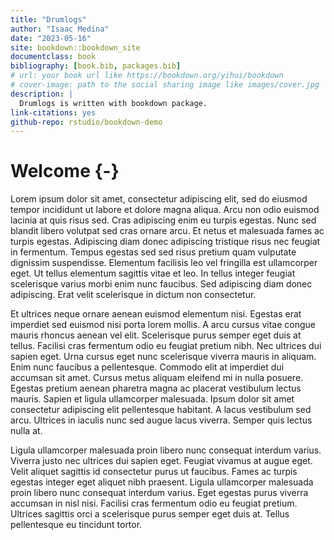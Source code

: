 ```yaml
--- 
title: "Drumlogs"
author: "Isaac Medina"
date: "2023-05-16"
site: bookdown::bookdown_site
documentclass: book
bibliography: [book.bib, packages.bib]
# url: your book url like https://bookdown.org/yihui/bookdown
# cover-image: path to the social sharing image like images/cover.jpg
description: |
  Drumlogs is written with bookdown package.
link-citations: yes
github-repo: rstudio/bookdown-demo
---
```


# Welcome {-}

Lorem ipsum dolor sit amet, consectetur adipiscing elit, sed do eiusmod tempor incididunt ut labore et dolore magna aliqua. Arcu non odio euismod lacinia at quis risus sed. Cras adipiscing enim eu turpis egestas. Nunc sed blandit libero volutpat sed cras ornare arcu. Et netus et malesuada fames ac turpis egestas. Adipiscing diam donec adipiscing tristique risus nec feugiat in fermentum. Tempus egestas sed sed risus pretium quam vulputate dignissim suspendisse. Elementum facilisis leo vel fringilla est ullamcorper eget. Ut tellus elementum sagittis vitae et leo. In tellus integer feugiat scelerisque varius morbi enim nunc faucibus. Sed adipiscing diam donec adipiscing. Erat velit scelerisque in dictum non consectetur.

Et ultrices neque ornare aenean euismod elementum nisi. Egestas erat imperdiet sed euismod nisi porta lorem mollis. A arcu cursus vitae congue mauris rhoncus aenean vel elit. Scelerisque purus semper eget duis at tellus. Facilisi cras fermentum odio eu feugiat pretium nibh. Nec ultrices dui sapien eget. Urna cursus eget nunc scelerisque viverra mauris in aliquam. Enim nunc faucibus a pellentesque. Commodo elit at imperdiet dui accumsan sit amet. Cursus metus aliquam eleifend mi in nulla posuere. Egestas pretium aenean pharetra magna ac placerat vestibulum lectus mauris. Sapien et ligula ullamcorper malesuada. Ipsum dolor sit amet consectetur adipiscing elit pellentesque habitant. A lacus vestibulum sed arcu. Ultrices in iaculis nunc sed augue lacus viverra. Semper quis lectus nulla at.

Ligula ullamcorper malesuada proin libero nunc consequat interdum varius. Viverra justo nec ultrices dui sapien eget. Feugiat vivamus at augue eget. Velit aliquet sagittis id consectetur purus ut faucibus. Fames ac turpis egestas integer eget aliquet nibh praesent. Ligula ullamcorper malesuada proin libero nunc consequat interdum varius. Eget egestas purus viverra accumsan in nisl nisi. Facilisi cras fermentum odio eu feugiat pretium. Ultrices sagittis orci a scelerisque purus semper eget duis at. Tellus pellentesque eu tincidunt tortor.
